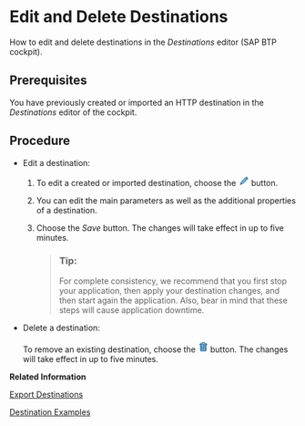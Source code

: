 <!-- loio372dee2f52b24c44af1160600265123f -->

# Edit and Delete Destinations

How to edit and delete destinations in the *Destinations* editor \(SAP BTP cockpit\).



## Prerequisites

You have previously created or imported an HTTP destination in the *Destinations* editor of the cockpit.



## Procedure

-   Edit a destination:
    1.  To edit a created or imported destination, choose the ![](images/Edit_destination_cockpit_5099ac0.png) button.
    2.  You can edit the main parameters as well as the additional properties of a destination.
    3.  Choose the *Save* button. The changes will take effect in up to five minutes.

        > ### Tip:  
        > For complete consistency, we recommend that you first stop your application, then apply your destination changes, and then start again the application. Also, bear in mind that these steps will cause application downtime.


-   Delete a destination:

    To remove an existing destination, choose the ![](images/Delete_destination_cockpit_1d06322.png) button. The changes will take effect in up to five minutes.


**Related Information**  


[Export Destinations](export-destinations-707b49e.md "Export destinations from the Destinations editor in the SAP BTP cockpit to backup or reuse a destination configuration.")

[Destination Examples](destination-examples-3a2d575.md "Find configuration examples for HTTP and RFC destinations in the Cloud Foundry environment, using different authentication types.")

